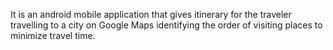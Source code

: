 It is an android mobile application that gives itinerary for the traveler travelling to a city on Google Maps identifying the order of visiting places to minimize travel time.
